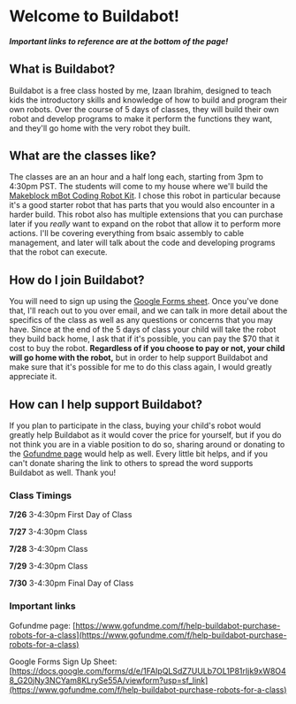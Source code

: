 # Welcome to Buildabot!
##### Important links to reference are at the bottom of the page!
## What is Buildabot?
Buildabot is a free class hosted by me, Izaan Ibrahim, designed to teach kids the introductory skills and knowledge of how to build and program their own robots. Over the course of 5 days of classes, they will build their own robot and develop programs to make it perform the functions they want, and they'll go home with the very robot they built.
## What are the classes like?
The classes are an an hour and a half long each, starting from 3pm to 4:30pm PST. The students will come to my house where we'll build the [Makeblock mBot Coding Robot Kit](https://www.amazon.com/Makeblock-Mechanical-Entry-Level-Programming-Creativity/dp/B00SK5RUQY/ref=sr_1_2_sspa?dchild=1&keywords=robotics+set&qid=1625732033&sr=8-2-spons&psc=1&spLa=ZW5jcnlwdGVkUXVhbGlmaWVyPUFJRk5ENkg2U1o0QzImZW5jcnlwdGVkSWQ9QTEwMTI3MzkyTFlHVjRPWVpZVVZRJmVuY3J5cHRlZEFkSWQ9QTAyNTg2MjYzSjNTM1NZWjRHOTM2JndpZGdldE5hbWU9c3BfYXRmJmFjdGlvbj1jbGlja1JlZGlyZWN0JmRvTm90TG9nQ2xpY2s9dHJ1ZQ). I chose this robot in particular because it's a good starter robot that has parts that you would also encounter in a harder build. This robot also has multiple extensions that you can purchase later if you *really* want to expand on the robot that allow it to perform more actions. I'll be covering everything from bsaic assembly to cable management, and later will talk about the code and developing programs that the robot can execute. 
## How do I join Buildabot?
You will need to sign up using the [Google Forms sheet](https://docs.google.com/forms/d/e/1FAIpQLSdZ7UULb7OL1P81rIjk9xW8O48_G20jNy3NCYam8KLrySe55A/viewform?usp=sf_link). Once you've done that, I'll reach out to you over email, and we can talk in more detail about the specifics of the class as well as any questions or concerns that you may have. Since at the end of the 5 days of class your child will take the robot they build back home, I ask that if it's possible, you can pay the $70 that it cost to buy the robot. **Regardless of if you choose to pay or not, your child will go home with the robot,** but in order to help support Buildabot and make sure that it's possible for me to do this class again, I would greatly appreciate it. 
## How can I help support Buildabot?
If you plan to participate in the class, buying your child's robot would greatly help Buildabot as it would cover the price for yourself, but if you do not think you are in a viable position to do so, sharing around or donating to the [Gofundme page](https://gofundme.com/f/help-buildabot-purchase-robots-for-a-class) would help as well. Every little bit helps, and if you can't donate sharing the link to others to spread the word supports Buildabot as well. Thank you!


### Class Timings
**7/26** 3-4:30pm          First Day of Class

**7/27** 3-4:30pm          Class

**7/28** 3-4:30pm          Class

**7/29** 3-4:30pm          Class

**7/30** 3-4:30pm          Final Day of Class
### Important links
Gofundme page: [https://www.gofundme.com/f/help-buildabot-purchase-robots-for-a-class](https://www.gofundme.com/f/help-buildabot-purchase-robots-for-a-class)

Google Forms Sign Up Sheet: [https://docs.google.com/forms/d/e/1FAIpQLSdZ7UULb7OL1P81rIjk9xW8O48_G20jNy3NCYam8KLrySe55A/viewform?usp=sf_link](https://www.gofundme.com/f/help-buildabot-purchase-robots-for-a-class)
